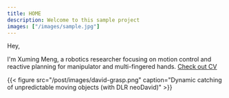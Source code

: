 ```yaml
---
title: HOME
description: Welcome to this sample project
images: ["/images/sample.jpg"]
---
```


Hey,

I'm Xuming Meng, a robotics researcher focusing on motion control and reactive planning
for manipulator and multi-fingered hands. [Check out CV](/cv "CV")

{{< figure src="/post/images/david-grasp.png" caption="Dynamic catching of unpredictable moving objects (with DLR neoDavid)" >}}


